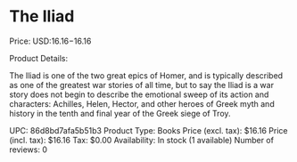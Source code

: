 # The Iliad

Price: USD:$16.16-$16.16

Product Details:

The Iliad is one of the two great epics of Homer, and is typically described as one of the greatest war stories of all time, but to say the Iliad is a war story does not begin to describe the emotional sweep of its action and characters: Achilles, Helen, Hector, and other heroes of Greek myth and history in the tenth and final year of the Greek siege of Troy.

UPC: 86d8bd7afa5b51b3
Product Type: Books
Price (excl. tax): $16.16
Price (incl. tax): $16.16
Tax: $0.00
Availability: In stock (1 available)
Number of reviews: 0